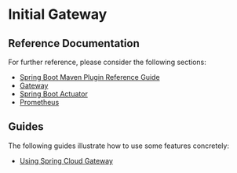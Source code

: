 # Initial Gateway

## Reference Documentation

For further reference, please consider the following sections:

* [Spring Boot Maven Plugin Reference Guide](https://docs.spring.io/spring-boot/docs/3.0.4/maven-plugin/reference/html/)
* [Gateway](https://docs.spring.io/spring-cloud-gateway/docs/current/reference/html/)
* [Spring Boot Actuator](https://docs.spring.io/spring-boot/docs/3.0.4/reference/htmlsingle/#actuator)
* [Prometheus](https://docs.spring.io/spring-boot/docs/3.0.4/reference/htmlsingle/#actuator.metrics.export.prometheus)

## Guides

The following guides illustrate how to use some features concretely:

* [Using Spring Cloud Gateway](https://github.com/spring-cloud-samples/spring-cloud-gateway-sample)

